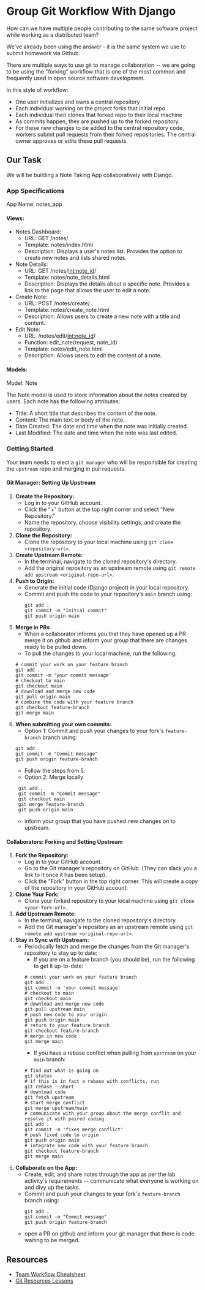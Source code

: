 # Group Git Workflow With Django

How can we have multiple people contributing to the same software project while working as a distributed team?

We've already been using the answer - it is the same system we use to submit homework via Github.

There are multiple ways to use git to manage collaboration -- we are going to be using the "forking" workflow that is one of the most common and frequently used in open source software development.

In this style of workflow:

- One user initializes and owns a central repository
- Each individual working on the project forks that initial repo
- Each individual then clones that forked repo to their local machine
- As commits happen, they are pushed up to the forked repository.
- For these new changes to be added to the central repository code, workers submit pull requests from their forked repositories. The central owner approves or edits these pull requests.

## Our Task

We will be building a Note Taking App collaboratively with Django.

### App Specifications

App Name: notes_app

#### Views:

- Notes Dashboard:
  - URL: GET /notes/
  - Template: notes/index.html
  - Description: Displays a user's notes list. Provides the option to create new notes and lists shared notes.
- Note Details:
  - URL: GET /notes/<int:note_id>/
  - Template: notes/note_details.html
  - Description: Displays the details about a specific note. Provides a link to the page that allows the user to edit a note.
- Create Note:
  - URL: POST /notes/create/
  - Template: notes/create_note.html
  - Description: Allows users to create a new note with a title and content.
- Edit Note:
  - URL: /notes/edit/<int:note_id>/
  - Function: edit_note(request, note_id)
  - Template: notes/edit_note.html
  - Description: Allows users to edit the content of a note.

#### Models:

Model: Note

The Note model is used to store information about the notes created by users. Each note has the following attributes:

- Title: A short title that describes the content of the note.
- Content: The main text or body of the note.
- Date Created: The date and time when the note was initially created.
- Last Modified: The date and time when the note was last edited.

### Getting Started

Your team needs to elect a `git manager` who will be responsible for creating the `upstream` repo and merging in pull requests.

#### Git Manager: Setting Up Upstream

1. **Create the Repository:**
   - Log in to your GitHub account.
   - Click the "+" button at the top right corner and select "New Repository."
   - Name the repository, choose visibility settings, and create the repository.
2. **Clone the Repository:**
   - Clone the repository to your local machine using `git clone <repository-url>`.
3. **Create Upstream Remote:**
   - In the terminal, navigate to the cloned repository's directory.
   - Add the original repository as an upstream remote using `git remote add upstream <original-repo-url>`.
4. **Push to Origin:**
   - Generate the initial code (Django project) in your local repository.
   - Commit and push the code to your repository's `main` branch using:
     ```
     git add .
     git commit -m "Initial commit"
     git push origin main
     ```
5. **Merge in PRs**
   - When a collaborator informs you that they have opened up a PR merge it on github and inform your group that there are changes ready to be pulled down.
   - To pull the changes to your local machine, run the following:
   ```
   # commit your work on your feature branch
   git add .
   git commit -m 'your commit message'
   # checkout to main
   git checkout main
   # download and merge new code
   git pull origin main
   # combine the code with your feature branch
   git checkout feature-branch
   git merge main
   ```
6. **When submitting your own commits:**
   - Option 1: Commit and push your changes to your fork's `feature-branch` branch using:
   ```
   git add .
   git commit -m "Commit message"
   git push origin feature-branch
   ```
   - Follow the steps from 5.
   - Option 2: Merge locally
   ```
    git add .
    git commit -m "Commit message"
    git checkout main
    git merge feature-branch
    git push origin main
   ```
   - inform your group that you have pushed new changes on to upstream.

#### Collaborators: Forking and Setting Upstream

1. **Fork the Repository:**
   - Log in to your GitHub account.
   - Go to the Git manager's repository on GitHub. (They can slack you a link to it once it has been setup).
   - Click the "Fork" button in the top right corner. This will create a copy of the repository in your GitHub account.
2. **Clone Your Fork:**
   - Clone your forked repository to your local machine using `git clone <your-fork-url>`.
3. **Add Upstream Remote:**
   - In the terminal, navigate to the cloned repository's directory.
   - Add the Git manager's repository as an upstream remote using `git remote add upstream <original-repo-url>`.
4. **Stay in Sync with Upstream:**
   - Periodically fetch and merge the changes from the Git manager's repository to stay up to date:
     - If you are on a feature branch (you should be), run the following to get it up-to-date:
     ```
     # commit your work on your feature branch
     git add .
     git commit -m 'your commit message'
     # checkout to main
     git checkout main
     # download and merge new code
     git pull upstream main
     # push new code to your origin
     git push origin main
     # return to your feature branch
     git checkout feature-branch
     # merge in new code
     git merge main
     ```
     - If you have a rebase conflict when pulling from `upstream` on your `main` branch:
     ```
     # find out what is going on
     git status
     # if this is in fact a rebase with conflicts, run
     git rebase --abort
     # download code
     git fetch upstream
     # start merge conflict
     git merge upstream/main
     # communicate with your group about the merge conflit and resolve it with paired coding
     git add .
     git commit -m 'fixes merge conflict'
     # push fixed code to origin
     git push origin main
     # integrate new code with your feature branch
     git checkout feature-branch
     git merge main
     ```
5. **Collaborate on the App:**
   - Create, edit, and share notes through the app as per the lab activity's requirements -- communicate what everyone is working on and divy up the tasks.
   - Commit and push your changes to your fork's `feature-branch` branch using:
     ```
     git add .
     git commit -m "Commit message"
     git push origin feature-branch
     ```
   - open a PR on github and inform your git manager that there is code waiting to be merged.

## Resources

* [Team Workflow Cheatsheet](https://gasei.gitbook.io/sei/01-workflow/01readme-1/04teamwork)
* [Git Resources Lessons](https://git.generalassemb.ly/SEIR-Mariposa/Git-GitHub-Fundamentals/blob/main/6.%20Git%20Team%20Workflows.md)


